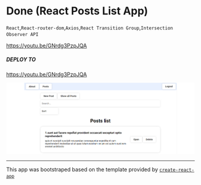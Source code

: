 # Done (React Posts List App)

`React`,`React-router-dom`,`Axios`,`React Transition Group`,`Intersection Observer API`

https://youtu.be/GNrdg3PzpJQA

##### DEPLOY TO

https://youtu.be/GNrdg3PzpJQA

![Preview](prev.png "Preview")

---

This app was bootstraped based on the template provided by [`create-react-app`](https://github.com/facebook/create-react-app)
